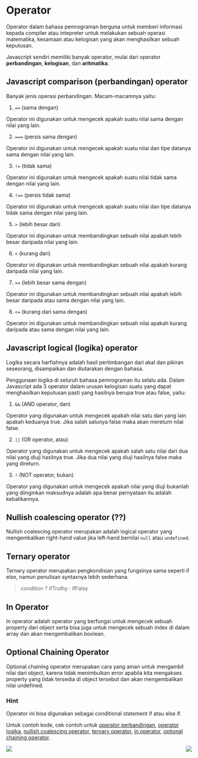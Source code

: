 # Operator

Operator dalam bahasa pemrograman berguna untuk memberi informasi kepada compiler atau intepreter untuk melakukan sebuah operasi matematika, kesamaan atau kelogisan yang akan menghasilkan sebuah keputusan.

Javascript sendiri memiliki banyak operator, mulai dari
operator **perbandingan**, **kelogisan**, dan **aritmatika**.

## Javascript comparison (perbandingan) operator

Banyak jenis operasi perbandingan. Macam-macamnya yaitu:

1. `==` (sama dengan)

Operator ini digunakan untuk mengecek apakah suatu nilai sama dengan nilai yang lain.

2. `===` (persis sama dengan)

Operator ini digunakan untuk mengecek apakah suatu nilai dan tipe datanya sama dengan nilai yang lain.

3. `!=` (tidak sama)

Operator ini digunakan untuk mengecek apakah suatu nilai tidak sama dengan nilai yang lain.

4. `!==` (persis tidak sama)

Operator ini digunakan untuk mengecek apakah suatu nilai dan tipe datanya tidak sama dengan nilai yang lain.

5. `>` (lebih besar dari)

Operator ini digunakan untuk membandingkan sebuah nilai apakah lebih besar daripada nilai yang lain.

6. `<` (kurang dari)

Operator ini digunakan untuk membandingkan sebuah
nilai apakah kurang daripada nilai yang lain.

7. `>=` (lebih besar sama dengan)

Operator ini digunakan untuk membandingkan sebuah nilai apakah lebih besar daripada atau sama dengan nilai yang lain.

8. `<=` (kurang dari sama dengan)

Operator ini digunakan untuk membandingkan sebuah nilai apakah kurang daripada atau sama dengan nilai yang lain.

## Javascript logical (logika) operator

Logika secara harfiahnya adalah hasil pertimbangan dari akal dan pikiran seseorang, disampaikan dan diutarakan dengan bahasa.

Penggunaan logika di seluruh bahasa pemrograman itu selalu ada. Dalam Javascript ada 3 operator dalam urusan kelogisan suatu yang dapat menghasilkan keputusan pasti yang hasilnya berupa true atau false, yaitu:

1.  `&&` (AND operator, dan)

Operator yang digunakan untuk mengecek apakah nilai satu dan yang lain apakah keduanya true. Jika salah satunya false maka akan mereturn nilai false.

2.  `||` (OR operator, atau)

Operator yang digunakan untuk mengecek apakah salah satu nilai dari dua nilai yang diuji hasilnya true. Jika dua nilai yang diuji hasilnya false maka yang direturn.

3.  `!` (NOT operator, bukan)

Operator yang digunakan untuk mengecek apakah nilai yang diuji bukanlah yang diinginkan maksudnya adalah apa benar pernyataan itu adalah kebalikannya.

## Nullish coalescing operator (??)

Nullish coalescing operator merupakan adalah logical operator yang mengembalikan right-hand value jika left-hand bernilai `null` atau `undefined`.

## Ternary operator

Ternary operator merupakan pengkondisian yang fungsinya sama seperti if else, namun penulisan syntaxnya lebih sederhana.

> condition ? ifTruthy : ifFalsy

## In Operator

In operator adalah operator yang berfungsi untuk mengecek sebuah property dari object serta bisa juga untuk mengecek sebuah index di dalam array dan akan mengembalikan boolean.

## Optional Chaining Operator

Optional chaining operator merupakan cara yang aman untuk mengambil nilai dari object, karena tidak menimbulkan error apabila kita mengakses property yang tidak tersedia di object tersebut dan akan mengembalikan nilai undefined.

### Hint

Operator ini bisa digunakan sebagai conditional statement if atau else if.

Untuk contoh kode, cek contoh untuk [operator perbandingan](comparisonOperators.js), [operator logika](logicalOperator.js), [nullish coalescing operator](nullishCoalescingOperators.js), [ternary operator](ternaryOperator.js), [in operator](inOperator.js), [optional chaining operator](optionalChainingOperator.js).

[<img align="left" src="https://api.bellshade.org/badge/navigation?badgeType=previous&text=Variable and Datatype" />](../002_variable_datatype)

[<img align="right" src="https://api.bellshade.org/badge/navigation?badgeType=next&text=String" />](../004_string_and_string_manipulation)